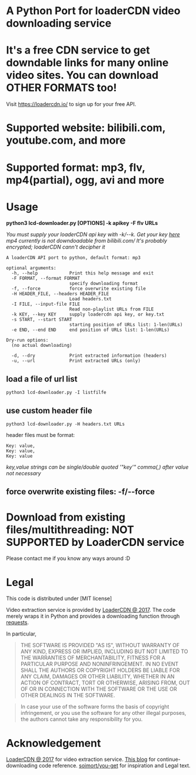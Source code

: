 # A Python Port for loaderCDN video downloading service

# It's a free CDN service to get downdable links for many online video sites. You can download OTHER FORMATS too!
Visit https://loadercdn.io/ to sign up for your free API.

# Supported website: bilibili.com, youtube.com, and more
# Supported format: mp3, flv, mp4(partial), ogg, avi and more

# Usage

**python3 lcd-downloader.py [OPTIONS] -k apikey -F flv URLs**

*You must supply your loaderCDN api key with -k/--k. Get your key [here](https://loadercdn.io/)*
*mp4 currently is not downdoadable from bilibili.com/ It's probably encrypted; loaderCDN cann't decipher it*

```
A loaderCDN API port to python, default format: mp3

optional arguments:
  -h, --help            Print this help message and exit
  -F FORMAT, --format FORMAT
                        specify downloading format
  -f, --force           force overwrite existing file
  -H HEADER_FILE, --headers HEADER_FILE
                        Load headers.txt
  -I FILE, --input-file FILE
                        Read non-playlist URLs from FILE
  -k KEY, --key KEY     supply loadercdn api key, or key.txt
  -s START, --start START
                        starting position of URLs list: 1-len(URLs)
  -e END, --end END     end position of URLs list: 1-len(URLs)

Dry-run options:
  (no actual downloading)

  -d, --dry             Print extracted information (headers)
  -u, --url             Print extracted URLs (only)
```

## load a file of url list
`python3 lcd-downloader.py -I listfilfe`

## use custom header file
`python3 lcd-downloader.py -H headers.txt URLs`

header files must be format:
```
Key: value,
Key: value,
Key: value
```
*key,value strings can be single/double quoted \'\"key\'\"*
*comma(,) after value not necessary*

## force overwrite existing files: -f/--force

# Download from existing files/multithreading: NOT SUPPORTED by LoaderCDN service
Please contact me if you know any ways around :D

# Legal
This code is distributed under [MIT license]

Video extraction service is provided by [LoaderCDN @ 2017](https://loadercdn.io/). The code merely wraps it in Python and provides a downloading function through [requests](http://docs.python-requests.org/en/master/).

In particular,
> THE SOFTWARE IS PROVIDED "AS IS", WITHOUT WARRANTY OF ANY KIND, EXPRESS OR IMPLIED, INCLUDING BUT NOT LIMITED TO THE WARRANTIES OF MERCHANTABILITY, FITNESS FOR A PARTICULAR PURPOSE AND NONINFRINGEMENT. IN NO EVENT SHALL THE AUTHORS OR COPYRIGHT HOLDERS BE LIABLE FOR ANY CLAIM, DAMAGES OR OTHER LIABILITY, WHETHER IN AN ACTION OF CONTRACT, TORT OR OTHERWISE, ARISING FROM, OUT OF OR IN CONNECTION WITH THE SOFTWARE OR THE USE OR OTHER DEALINGS IN THE SOFTWARE.

> In case your use of the software forms the basis of copyright infringement, or you use the software for any other illegal purposes, the authors cannot take any responsibility for you.

# Acknowledgement
[LoaderCDN @ 2017](https://loadercdn.docs.apiary.io) for video extraction service.
[This blog](https://www.leavesongs.com/PYTHON/resume-download-from-break-point-tool-by-python.html) for continue-downloading code reference.
[soimort/you-get](https://github.com/soimort/you-get) for inspiration and Legal text.
